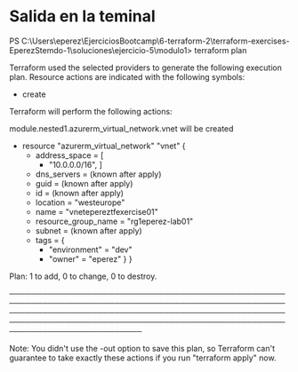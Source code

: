 # Salida en la teminal

PS C:\Users\eperez\EjerciciosBootcamp\6-terraform-2\terraform-exercises-EperezStemdo-1\soluciones\ejercicio-5\modulo1> terraform plan

Terraform used the selected providers to generate the following execution plan. Resource actions are indicated with the following symbols:
  + create

Terraform will perform the following actions:

   module.nested1.azurerm_virtual_network.vnet will be created
  + resource "azurerm_virtual_network" "vnet" {
      + address_space       = [
          + "10.0.0.0/16",
        ]
      + dns_servers         = (known after apply)
      + guid                = (known after apply)
      + id                  = (known after apply)
      + location            = "westeurope"
      + name                = "vnetepereztfexercise01"
      + resource_group_name = "rg1eperez-lab01"
      + subnet              = (known after apply)
      + tags                = {
          + "environment" = "dev"
          + "owner"       = "eperez"
        }
    }

Plan: 1 to add, 0 to change, 0 to destroy.

──────────────────────────────────────────────────────────────────────────────────────────────────────────────────────────────────────────────────────────────────────────────────────────────────────────────────────────────── 

Note: You didn't use the -out option to save this plan, so Terraform can't guarantee to take exactly these actions if you run "terraform apply" now.